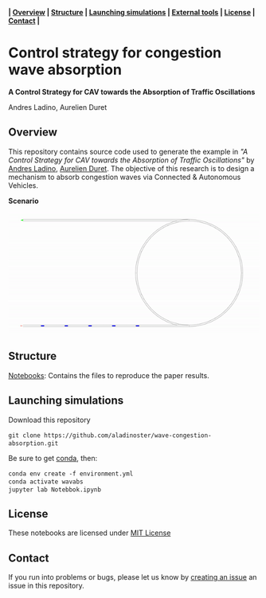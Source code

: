 **| [Overview](#overview) | [Structure](#structure) | [Launching simulations](#launching-simulations) | [External tools](#external-tools) | [License](#license) | [Contact](#contact) |**

# Control strategy for congestion wave absorption

**A Control Strategy for CAV towards the Absorption of Traffic Oscillations**

Andres Ladino, Aurelien Duret


## Overview 

This repository contains source code used to generate the example in *"A Control Strategy for CAV towards the Absorption of Traffic Oscillations"* by  [Andres Ladino](https://www.andresladino.com), [Aurelien Duret](https://www.researchgate.net/profile/Aurelien_Duret). The objective of this research is to design a mechanism to absorb congestion waves via Connected & Autonomous Vehicles. 

**Scenario**

![No Control](ring.gif) 

## Structure 

[Notebooks](notebook.ipynb): Contains the files to reproduce the paper results. 

## Launching simulations 

Download this repository

```{bash}
git clone https://github.com/aladinoster/wave-congestion-absorption.git
```

Be sure to get [conda](https://www.anaconda.com/distribution/), then:

```{bash}
conda env create -f environment.yml
conda activate wavabs
jupyter lab Notebbok.ipynb
```

## License

These notebooks are licensed under [MIT License](LICENSE)

## Contact 

If you run into problems or bugs, please let us know by [creating an issue](https://github.com/aladinoster/wave-congestion-absorption/issues/new) an issue in this repository.